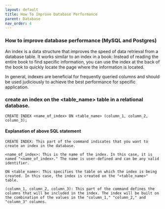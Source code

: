 ```yaml
---
layout: default
title: How To Improve Database Performance
parent: Database
nav_order: 4
---
```


### How to improve database performance (MySQL and Postgres)
An index is a data structure that improves the speed of data retrieval from a database table. It works similar to an index in a book: Instead of reading the entire book to find specific information, you can use the index at the back of the book to quickly locate the page where the information is located.

In general, indexes are beneficial for frequently queried columns and should be used judiciously to achieve the best performance for specific application.

### create an index on the <table_name> table in a relational database. 
```shell
CREATE INDEX <name_of_index> ON <table_name> (column_1, column_2, column_3);
```
#### Explanation of above SQL statement
```shell
CREATE INDEX: This part of the command indicates that you want to create an index in the database.

<name_of_index>: This is the name of the index. In this case, it is named "<name_of_index>." The name is user-defined and can be any valid identifier.

ON <table_name>: This specifies the table on which the index is being created. In this case, the index is created on the "<table_name>" table.

(column_1, column_2, column_3): This part of the command defines the columns that will be included in the index. The index will be built on the combination of the values in the "column_1," "column_2," and "column_3" columns.
```
